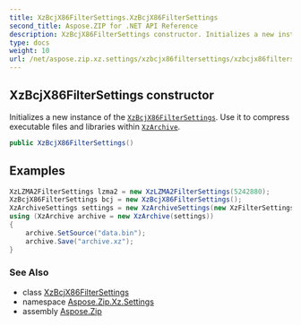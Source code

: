 ```yaml
---
title: XzBcjX86FilterSettings.XzBcjX86FilterSettings
second_title: Aspose.ZIP for .NET API Reference
description: XzBcjX86FilterSettings constructor. Initializes a new instance of the XzBcjX86FilterSettings. Use it to compress executable files and libraries within XzArchive
type: docs
weight: 10
url: /net/aspose.zip.xz.settings/xzbcjx86filtersettings/xzbcjx86filtersettings/
---
```

## XzBcjX86FilterSettings constructor

Initializes a new instance of the [`XzBcjX86FilterSettings`](../). Use it to compress executable files and libraries within [`XzArchive`](../../../aspose.zip.xz/xzarchive/).

```csharp
public XzBcjX86FilterSettings()
```

## Examples

```csharp
XzLZMA2FilterSettings lzma2 = new XzLZMA2FilterSettings(5242880);
XzBcjX86FilterSettings bcj = new XzBcjX86FilterSettings();
XzArchiveSettings settings = new XzArchiveSettings(new XzFilterSettings[] {bcj,lzma2}, 10485760, XzCheckType.Crc32);
using (XzArchive archive = new XzArchive(settings))
{
    archive.SetSource("data.bin");
    archive.Save("archive.xz");
}
```

### See Also

* class [XzBcjX86FilterSettings](../)
* namespace [Aspose.Zip.Xz.Settings](../../xzbcjx86filtersettings/)
* assembly [Aspose.Zip](../../../)


